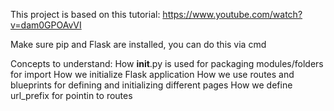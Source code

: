 This project is based on this tutorial: https://www.youtube.com/watch?v=dam0GPOAvVI

Make sure pip and Flask are installed, you can do this via cmd

Concepts to understand:
How __init__.py is used for packaging modules/folders for import
How we initialize Flask application
How we use routes and blueprints for defining and initializing different pages 
How we define url_prefix for pointin to routes